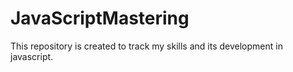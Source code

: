# JavaScriptMastering

This repository is created to track my skills and its development in javascript.
